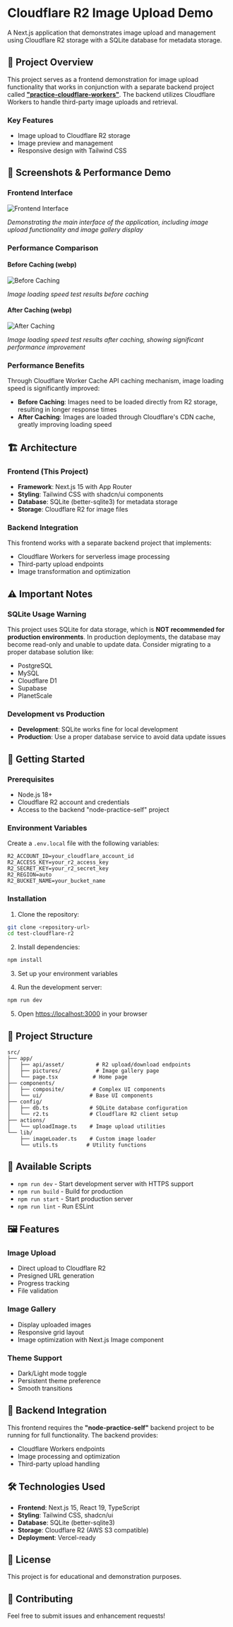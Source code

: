 # Cloudflare R2 Image Upload Demo

A Next.js application that demonstrates image upload and management using Cloudflare R2 storage with a SQLite database for metadata storage.

## 🎯 Project Overview

This project serves as a frontend demonstration for image upload functionality that works in conjunction with a separate backend project called [**"practice-cloudflare-workers"**](https://github.com/AilentDE/node-exercise-self/tree/master/practice-cloudflare-workers). The backend utilizes Cloudflare Workers to handle third-party image uploads and retrieval.

### Key Features

- Image upload to Cloudflare R2 storage
- Image preview and management
- Responsive design with Tailwind CSS

## 📸 Screenshots & Performance Demo

### Frontend Interface

![Frontend Interface](public/snapshots/snapshot-2025-07-14-10-34-33.png)

_Demonstrating the main interface of the application, including image upload functionality and image gallery display_

### Performance Comparison

#### Before Caching (webp)

![Before Caching](public/snapshots/snapshot-2025-07-14-10-34-51.png)

_Image loading speed test results before caching_

#### After Caching (webp)

![After Caching](public/snapshots/snapshot-2025-07-14-10-35-09.png)

_Image loading speed test results after caching, showing significant performance improvement_

### Performance Benefits

Through Cloudflare Worker Cache API caching mechanism, image loading speed is significantly improved:

- **Before Caching**: Images need to be loaded directly from R2 storage, resulting in longer response times
- **After Caching**: Images are loaded through Cloudflare's CDN cache, greatly improving loading speed

## 🏗️ Architecture

### Frontend (This Project)

- **Framework**: Next.js 15 with App Router
- **Styling**: Tailwind CSS with shadcn/ui components
- **Database**: SQLite (better-sqlite3) for metadata storage
- **Storage**: Cloudflare R2 for image files

### Backend Integration

This frontend works with a separate backend project that implements:

- Cloudflare Workers for serverless image processing
- Third-party upload endpoints
- Image transformation and optimization

## ⚠️ Important Notes

### SQLite Usage Warning

This project uses SQLite for data storage, which is **NOT recommended for production environments**. In production deployments, the database may become read-only and unable to update data. Consider migrating to a proper database solution like:

- PostgreSQL
- MySQL
- Cloudflare D1
- Supabase
- PlanetScale

### Development vs Production

- **Development**: SQLite works fine for local development
- **Production**: Use a proper database service to avoid data update issues

## 🚀 Getting Started

### Prerequisites

- Node.js 18+
- Cloudflare R2 account and credentials
- Access to the backend "node-practice-self" project

### Environment Variables

Create a `.env.local` file with the following variables:

```env
R2_ACCOUNT_ID=your_cloudflare_account_id
R2_ACCESS_KEY=your_r2_access_key
R2_SECRET_KEY=your_r2_secret_key
R2_REGION=auto
R2_BUCKET_NAME=your_bucket_name
```

### Installation

1. Clone the repository:

```bash
git clone <repository-url>
cd test-cloudflare-r2
```

2. Install dependencies:

```bash
npm install
```

3. Set up your environment variables

4. Run the development server:

```bash
npm run dev
```

5. Open [https://localhost:3000](https://localhost:3000) in your browser

## 📁 Project Structure

```
src/
├── app/
│   ├── api/asset/          # R2 upload/download endpoints
│   ├── pictures/           # Image gallery page
│   └── page.tsx           # Home page
├── components/
│   ├── composite/         # Complex UI components
│   └── ui/               # Base UI components
├── config/
│   ├── db.ts             # SQLite database configuration
│   └── r2.ts             # Cloudflare R2 client setup
├── actions/
│   └── uploadImage.ts    # Image upload utilities
└── lib/
    ├── imageLoader.ts    # Custom image loader
    └── utils.ts         # Utility functions
```

## 🔧 Available Scripts

- `npm run dev` - Start development server with HTTPS support
- `npm run build` - Build for production
- `npm run start` - Start production server
- `npm run lint` - Run ESLint

## 🖼️ Features

### Image Upload

- Direct upload to Cloudflare R2
- Presigned URL generation
- Progress tracking
- File validation

### Image Gallery

- Display uploaded images
- Responsive grid layout
- Image optimization with Next.js Image component

### Theme Support

- Dark/Light mode toggle
- Persistent theme preference
- Smooth transitions

## 🔗 Backend Integration

This frontend requires the **"node-practice-self"** backend project to be running for full functionality. The backend provides:

- Cloudflare Workers endpoints
- Image processing and optimization
- Third-party upload handling

## 🛠️ Technologies Used

- **Frontend**: Next.js 15, React 19, TypeScript
- **Styling**: Tailwind CSS, shadcn/ui
- **Database**: SQLite (better-sqlite3)
- **Storage**: Cloudflare R2 (AWS S3 compatible)
- **Deployment**: Vercel-ready

## 📝 License

This project is for educational and demonstration purposes.

## 🤝 Contributing

Feel free to submit issues and enhancement requests!

